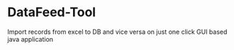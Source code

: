 # DataFeed-Tool
Import records from excel to DB and vice versa on just one click
GUI based java application
